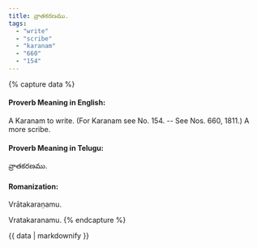 ```yaml
---
title: వ్రాతకరణము.
tags:
  - "write"
  - "scribe"
  - "karanam"
  - "660"
  - "154"
---
```


{% capture data %}
#### Proverb Meaning in English:
A Karanam to write.
(For Karanam see No. 154. -- See Nos. 660, 1811.)
A more scribe.

#### Proverb Meaning in Telugu:
వ్రాతకరణము.

#### Romanization:
Vrātakaraṇamu.

Vratakaranamu.
{% endcapture %}

{{ data | markdownify }}

